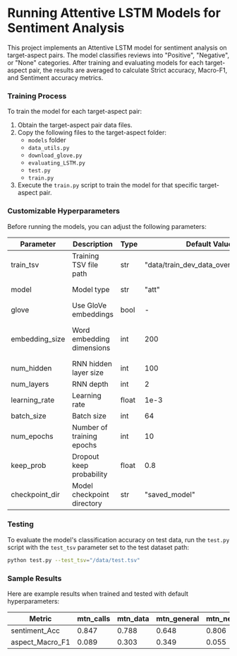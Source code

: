 # Running Attentive LSTM Models for Sentiment Analysis

This project implements an Attentive LSTM model for sentiment analysis on target-aspect pairs. The model classifies reviews into "Positive", "Negative", or "None" categories. After training and evaluating models for each target-aspect pair, the results are averaged to calculate Strict accuracy, Macro-F1, and Sentiment accuracy metrics.

### Training Process

To train the model for each target-aspect pair:

1. Obtain the target-aspect pair data files.
2. Copy the following files to the target-aspect folder:
   - `models` folder
   - `data_utils.py`
   - `download_glove.py`
   - `evaluating_LSTM.py`
   - `test.py`
   - `train.py`
3. Execute the `train.py` script to train the model for that specific target-aspect pair.

### Customizable Hyperparameters

Before running the models, you can adjust the following parameters:

| Parameter       | Description                  | Type  | Default Value                    | Options        |
|-----------------|------------------------------|-------|----------------------------------|----------------|
| train_tsv       | Training TSV file path       | str   | "data/train_dev_data_oversampled.tsv" | -              |
| model           | Model type                   | str   | "att"                            | "naive" or "att" |
| glove           | Use GloVe embeddings         | bool  | -                                | -              |
| embedding_size  | Word embedding dimensions    | int   | 200                              | 50, 100, 200, 300 |
| num_hidden      | RNN hidden layer size        | int   | 100                              | -              |
| num_layers      | RNN depth                    | int   | 2                                | -              |
| learning_rate   | Learning rate                | float | 1e-3                             | -              |
| batch_size      | Batch size                   | int   | 64                               | -              |
| num_epochs      | Number of training epochs    | int   | 10                               | -              |
| keep_prob       | Dropout keep probability     | float | 0.8                              | -              |
| checkpoint_dir  | Model checkpoint directory   | str   | "saved_model"                    | -              |

### Testing

To evaluate the model's classification accuracy on test data, run the `test.py` script with the `test_tsv` parameter set to the test dataset path:

```bash
python test.py --test_tsv="/data/test.tsv"
```

### Sample Results

Here are example results when trained and tested with default hyperparameters:

| Metric          | mtn_calls | mtn_data | mtn_general | mtn_network | Average |
|-----------------|-----------|----------|-------------|-------------|---------|
| sentiment_Acc   | 0.847     | 0.788    | 0.648       | 0.806       | **0.772** |
| aspect_Macro_F1 | 0.089     | 0.303    | 0.349       | 0.055       | **0.199** |

